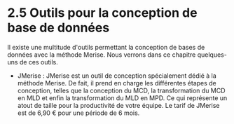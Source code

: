# 2.5 Outils pour la conception de base de données

Il existe une multitude d'outils permettant la conception de bases de données avec la méthode Merise. Nous verrons dans ce chapitre quelques-uns de ces outils.

- JMerise : JMerise est un outil de conception spécialement dédié à la méthode Merise. De fait, il prend en charge les différentes étapes de conception, telles que la conception du MCD, la transformation du MCD en MLD et enfin la transformation du MLD en MPD. Ce qui représente un atout de taille pour la productivité de votre équipe. Le tarif de JMerise est de 6,90 € pour une période de 6 mois.